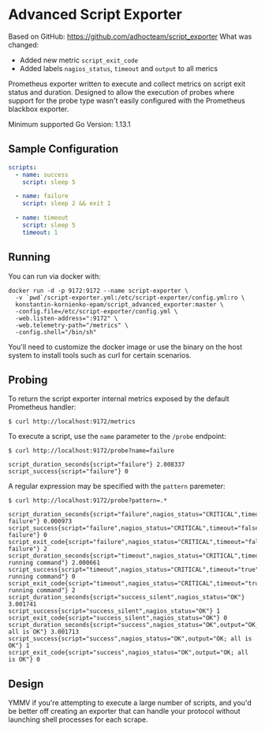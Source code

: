 # Advanced Script Exporter

Based on GitHub: https://github.com/adhocteam/script_exporter
What was changed:
- Added new metric `script_exit_code`
- Added labels `nagios_status`, `timeout` and `output` to all merics

Prometheus exporter written to execute and collect metrics on script exit status
and duration. Designed to allow the execution of probes where support for the
probe type wasn't easily configured with the Prometheus blackbox exporter.

Minimum supported Go Version: 1.13.1

## Sample Configuration

```yaml
scripts:
  - name: success
    script: sleep 5

  - name: failure
    script: sleep 2 && exit 1

  - name: timeout
    script: sleep 5
    timeout: 1
```

## Running

You can run via docker with:

```
docker run -d -p 9172:9172 --name script-exporter \
  -v `pwd`/script-exporter.yml:/etc/script-exporter/config.yml:ro \
  konstantin-kornienko-epam/script_advanced_exporter:master \
  -config.file=/etc/script-exporter/config.yml \
  -web.listen-address=":9172" \
  -web.telemetry-path="/metrics" \
  -config.shell="/bin/sh"
```

You'll need to customize the docker image or use the binary on the host system
to install tools such as curl for certain scenarios.

## Probing

To return the script exporter internal metrics exposed by the default Prometheus
handler:

`$ curl http://localhost:9172/metrics`

To execute a script, use the `name` parameter to the `/probe` endpoint:

`$ curl http://localhost:9172/probe?name=failure`

```
script_duration_seconds{script="failure"} 2.008337
script_success{script="failure"} 0
```

A regular expression may be specified with the `pattern` paremeter:

`$ curl http://localhost:9172/probe?pattern=.*`

```
script_duration_seconds{script="failure",nagios_status="CRITICAL",timeout="false",output="CRITICAL; failure"} 0.000973
script_success{script="failure",nagios_status="CRITICAL",timeout="false",output="CRITICAL; failure"} 0
script_exit_code{script="failure",nagios_status="CRITICAL",timeout="false",output="CRITICAL; failure"} 2
script_duration_seconds{script="timeout",nagios_status="CRITICAL",timeout="true",output="Timeout running command"} 2.000661
script_success{script="timeout",nagios_status="CRITICAL",timeout="true",output="Timeout running command"} 0
script_exit_code{script="timeout",nagios_status="CRITICAL",timeout="true",output="Timeout running command"} 2
script_duration_seconds{script="success_silent",nagios_status="OK"} 3.001741
script_success{script="success_silent",nagios_status="OK"} 1
script_exit_code{script="success_silent",nagios_status="OK"} 0
script_duration_seconds{script="success",nagios_status="OK",output="OK; all is OK"} 3.001713
script_success{script="success",nagios_status="OK",output="OK; all is OK"} 1
script_exit_code{script="success",nagios_status="OK",output="OK; all is OK"} 0
```

## Design

YMMV if you're attempting to execute a large number of scripts, and you'd be
better off creating an exporter that can handle your protocol without launching
shell processes for each scrape.
